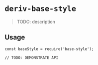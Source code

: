 # `deriv-base-style`

> TODO: description

## Usage

```
const baseStyle = require('base-style');

// TODO: DEMONSTRATE API
```
